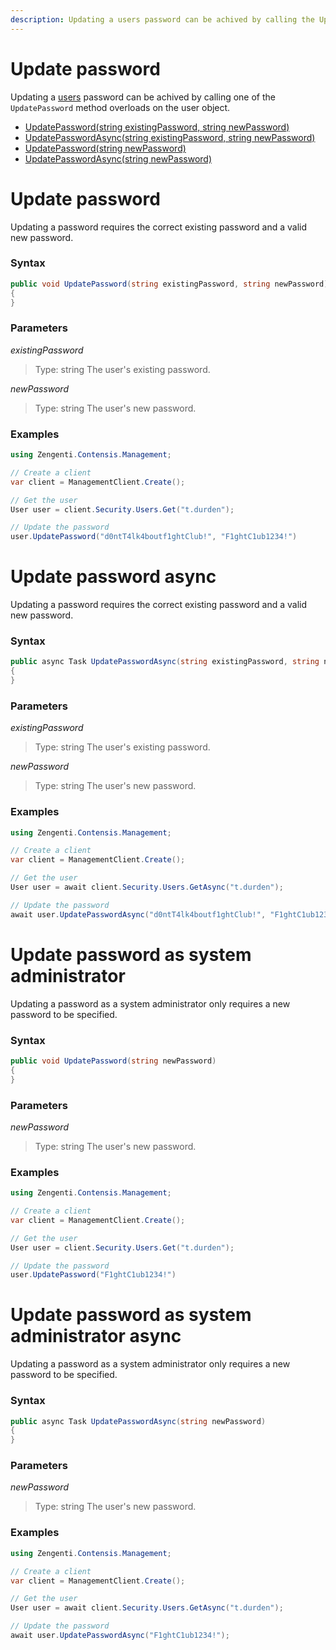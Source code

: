 ```yaml
---
description: Updating a users password can be achived by calling the UpdatePassword method on the user object.
---
```

# Update password

Updating a [users](/model/user.md) password can be achived by calling one of the `UpdatePassword` method overloads on the user object.

* [UpdatePassword(string existingPassword, string newPassword)](#update-password)
* [UpdatePasswordAsync(string existingPassword, string newPassword)](#update-password-async)
* [UpdatePassword(string newPassword)](#update-password-as-system-administrator)
* [UpdatePasswordAsync(string newPassword)](#update-password-as-system-administrator-async)

# Update password

Updating a password requires the correct existing password and a valid new password.

### Syntax

```cs
public void UpdatePassword(string existingPassword, string newPassword)
{    
}
```

### Parameters

*existingPassword*
> Type: string
> The user's existing password.

*newPassword*
> Type: string
> The user's new password.

### Examples

```cs
using Zengenti.Contensis.Management;

// Create a client
var client = ManagementClient.Create();

// Get the user
User user = client.Security.Users.Get("t.durden");

// Update the password
user.UpdatePassword("d0ntT4lk4boutf1ghtClub!", "F1ghtC1ub1234!")
```

# Update password async

Updating a password requires the correct existing password and a valid new password.

### Syntax

```cs
public async Task UpdatePasswordAsync(string existingPassword, string newPassword)
{    
}
```

### Parameters

*existingPassword*
> Type: string
> The user's existing password.

*newPassword*
> Type: string
> The user's new password.

### Examples

```cs
using Zengenti.Contensis.Management;

// Create a client
var client = ManagementClient.Create();

// Get the user
User user = await client.Security.Users.GetAsync("t.durden");

// Update the password
await user.UpdatePasswordAsync("d0ntT4lk4boutf1ghtClub!", "F1ghtC1ub1234!");
```

# Update password as system administrator

Updating a password as a system administrator only requires a new password to be specified.

### Syntax

```cs
public void UpdatePassword(string newPassword)
{    
}
```

### Parameters

*newPassword*
> Type: string
> The user's new password.

### Examples

```cs
using Zengenti.Contensis.Management;

// Create a client
var client = ManagementClient.Create();

// Get the user
User user = client.Security.Users.Get("t.durden");

// Update the password
user.UpdatePassword("F1ghtC1ub1234!")
```

# Update password as system administrator async

Updating a password as a system administrator only requires a new password to be specified.

### Syntax

```cs
public async Task UpdatePasswordAsync(string newPassword)
{    
}
```

### Parameters

*newPassword*
> Type: string
> The user's new password.

### Examples

```cs
using Zengenti.Contensis.Management;

// Create a client
var client = ManagementClient.Create();

// Get the user
User user = await client.Security.Users.GetAsync("t.durden");

// Update the password
await user.UpdatePasswordAsync("F1ghtC1ub1234!");
```